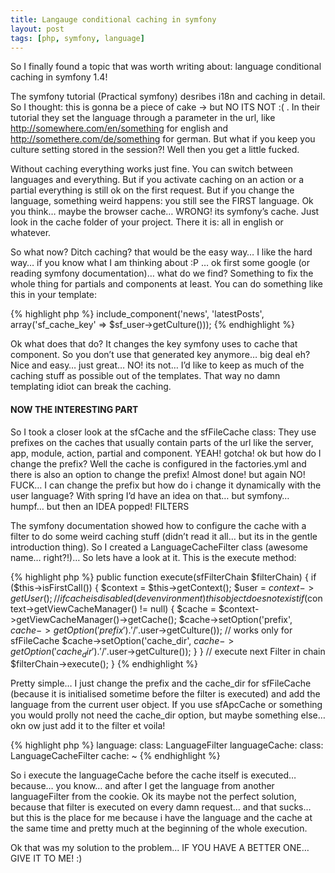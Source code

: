 ```yaml
---
title: Langauge conditional caching in symfony
layout: post
tags: [php, symfony, language]
---
```


So I finally found a topic that was worth writing about: language conditional caching in symfony 1.4!

The symfony tutorial (Practical symfony) desribes i18n and caching in detail. So I thought: this is gonna be a piece of cake -> but NO ITS NOT :( . In their tutorial they set the language through a parameter in the url, like http://somewhere.com/en/something for english and http://somethere.com/de/something for german. But what if you keep you culture setting stored in the session?! Well then you get a little fucked.

Without caching everything works just fine. You can switch between languages and everything. But if you activate caching on an action or a partial everything is still ok on the first request. But if you change the language, something weird happens: you still see the FIRST language. Ok you think… maybe the browser cache… WRONG! its symfony’s cache. Just look in the cache folder of your project. There it is: all in english or whatever.

So what now? Ditch caching? that would be the easy way… I like the hard way… if you know what I am thinking about :P … ok first some google (or reading symfony documentation)… what do we find? Something to fix the whole thing for partials and components at least. You can do something like this in your template:

{% highlight php %}
include_component('news', 'latestPosts', array('sf_cache_key' => $sf_user->getCulture()));
{% endhighlight %}

Ok what does that do? It changes the key symfony uses to cache that component. So you don’t use that generated key anymore… big deal eh? Nice and easy… just great… NO! its not… I’d like to keep as much of the caching stuff as possible out of the templates. That way no damn templating idiot can break the caching.

#### NOW THE INTERESTING PART

So I took a closer look at the sfCache and the sfFileCache class: They use prefixes on the caches that usually contain parts of the url like the server, app, module, action, partial and component. YEAH! gotcha! ok but how do I change the prefix? Well the cache is configured in the factories.yml and there is also an option to change the prefix! Almost done! but again NO! FUCK… I can change the prefix but how do i change it dynamically with the user language? With spring I’d have an idea on that… but symfony… humpf… but then an IDEA popped! FILTERS

The symfony documentation showed how to configure the cache with a filter to do some weird caching stuff (didn’t read it all… but its in the gentle introduction thing). So I created a LanguageCacheFilter class (awesome name… right?!)… So lets have a look at it. This is the execute method:

{% highlight php %}
public function execute(sfFilterChain $filterChain) {
  if ($this->isFirstCall()) {
    $context = $this->getContext();
    $user = $context->getUser();
    // if cache is disabled (dev environment) this object does not exist
    if ($context->getViewCacheManager() != null) {
      $cache = $context->getViewCacheManager()->getCache();
      $cache->setOption('prefix', $cache->getOption('prefix') . '/'.$user->getCulture());
      // works only for sfFileCache
      $cache->setOption('cache_dir', $cache->getOption('cache_dir') . '/'.$user->getCulture());
    }
  }
  // execute next Filter in chain
  $filterChain->execute();
}
{% endhighlight %}

Pretty simple… I just change the prefix and the cache_dir for sfFileCache (because it is initialised sometime before the filter is executed) and add the language from the current user object. If you use sfApcCache or something you would prolly not need the cache_dir option, but maybe something else… okn ow just add it to the filter et voila!

{% highlight php %}
language:
  class: LanguageFilter
languageCache:
  class: LanguageCacheFilter
cache:     ~
{% endhighlight %}

So i execute the languageCache before the cache itself is executed… because… you know… and after I get the language from another languageFilter from the cookie. Ok its maybe not the perfect solution, because that filter is executed on every damn request… and that sucks… but this is the place for me because i have the language and the cache at the same time and pretty much at the beginning of the whole execution.

Ok that was my solution to the problem... IF YOU HAVE A BETTER ONE… GIVE IT TO ME! :)
